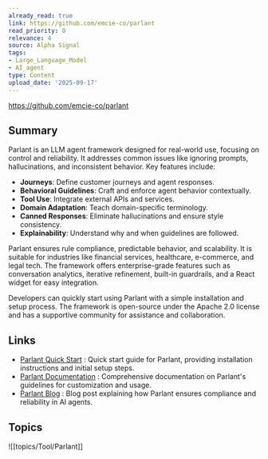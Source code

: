 ```yaml
---
already_read: true
link: https://github.com/emcie-co/parlant
read_priority: 0
relevance: 4
source: Alpha Signal
tags:
- Large_Language_Model
- AI_agent
type: Content
upload_date: '2025-09-17'
---
```


https://github.com/emcie-co/parlant
## Summary

Parlant is an LLM agent framework designed for real-world use, focusing on control and reliability. It addresses common issues like ignoring prompts, hallucinations, and inconsistent behavior. Key features include:

- **Journeys**: Define customer journeys and agent responses.
- **Behavioral Guidelines**: Craft and enforce agent behavior contextually.
- **Tool Use**: Integrate external APIs and services.
- **Domain Adaptation**: Teach domain-specific terminology.
- **Canned Responses**: Eliminate hallucinations and ensure style consistency.
- **Explainability**: Understand why and when guidelines are followed.

Parlant ensures rule compliance, predictable behavior, and scalability. It is suitable for industries like financial services, healthcare, e-commerce, and legal tech. The framework offers enterprise-grade features such as conversation analytics, iterative refinement, built-in guardrails, and a React widget for easy integration.

Developers can quickly start using Parlant with a simple installation and setup process. The framework is open-source under the Apache 2.0 license and has a supportive community for assistance and collaboration.
## Links

- [Parlant Quick Start](https://www.parlant.io/docs/quickstart/installation) : Quick start guide for Parlant, providing installation instructions and initial setup steps.
- [Parlant Documentation](https://www.parlant.io/docs/concepts/customization/guidelines) : Comprehensive documentation on Parlant's guidelines for customization and usage.
- [Parlant Blog](https://www.parlant.io/blog/how-parlant-guarantees-compliance) : Blog post explaining how Parlant ensures compliance and reliability in AI agents.

## Topics

![[topics/Tool/Parlant]]